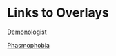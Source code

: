 # Links to Overlays
[Demonologist](https://onlypolygon.github.io/Demonologist-Overlay/)

[Phasmophobia](https://onlypolygon.github.io/phasmophobia-overlay/)
